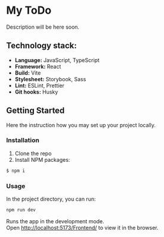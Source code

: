 # My ToDo

Description will be here soon.

## Technology stack:

- **Language:** JavaScript, TypeScript
- **Framework:** React
- **Build:** Vite
- **Stylesheet:** Storybook, Sass
- **Lint:** ESLint, Prettier
- **Git hooks:** Husky

## Getting Started

Here the instruction how you may set up your project locally.

### Installation

1. Clone the repo
2. Install NPM packages:

```sh
$ npm i
```

### Usage

In the project directory, you can run:

```sh
npm run dev
```

Runs the app in the development mode.\
Open [http://localhost:5173/Frontend/](http://localhost:5173/Frontend/) to view it in the browser.

